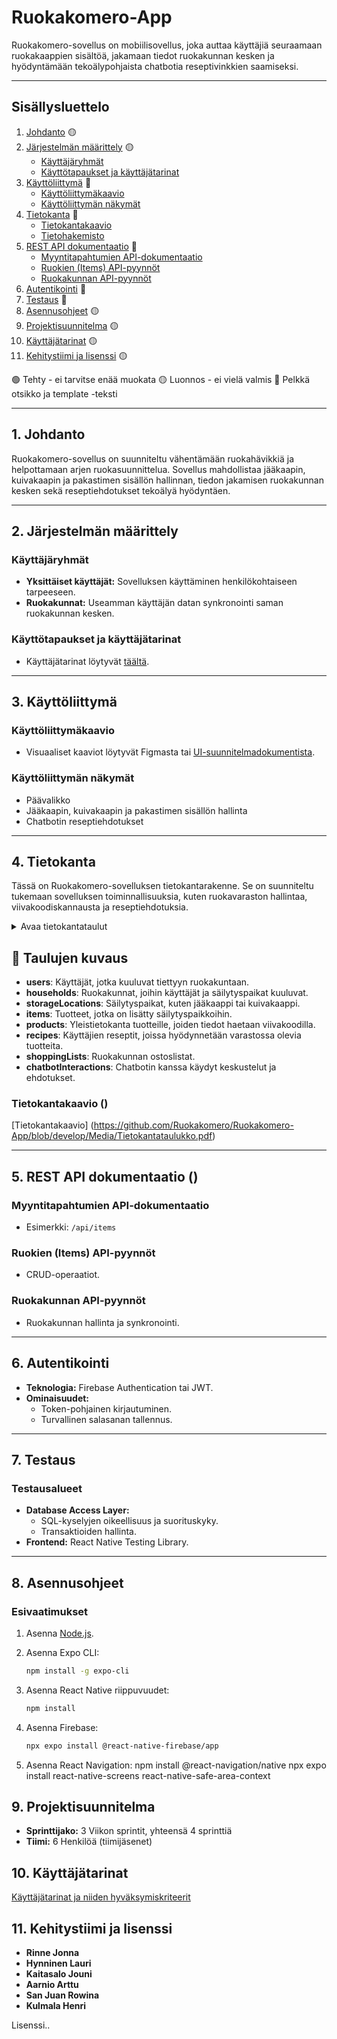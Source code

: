 # Ruokakomero-App

Ruokakomero-sovellus on mobiilisovellus, joka auttaa käyttäjiä seuraamaan ruokakaappien sisältöä, jakamaan tiedot ruokakunnan kesken ja hyödyntämään tekoälypohjaista chatbotia reseptivinkkien saamiseksi.

---

## Sisällysluettelo

1. [Johdanto](#johdanto)  🟡
2. [Järjestelmän määrittely](#järjestelmän-määrittely) 🟡
   - [Käyttäjäryhmät](#käyttäjäryhmät) 
   - [Käyttötapaukset ja käyttäjätarinat](#käyttötapaukset-ja-käyttäjätarinat) 
3. [Käyttöliittymä](#käyttöliittymä)  🔴
   - [Käyttöliittymäkaavio](#käyttöliittymäkaavio)
   - [Käyttöliittymän näkymät](#käyttöliittymän-näkymät)
4. [Tietokanta](#tietokanta) 🔴
   - [Tietokantakaavio](#tietokantakaavio)
   - [Tietohakemisto](#tietohakemisto)
5. [REST API dokumentaatio](#rest-api-dokumentaatio) 🔴
   - [Myyntitapahtumien API-dokumentaatio](#myyntitapahtumien-api-dokumentaatio)
   - [Ruokien (Items) API-pyynnöt](#ruokien-items-api-pyynnöt)
   - [Ruokakunnan API-pyynnöt](#ruokakunnan-api-pyynnöt)
6. [Autentikointi](#autentikointi) 🔴
7. [Testaus](#testaus)  🔴
8. [Asennusohjeet](#asennusohjeet) 🟡
9. [Projektisuunnitelma](#projektisuunnitelma) 🟡
10. [Käyttäjätarinat](#käyttäjätarinat) 🟡
11. [Kehitystiimi ja lisenssi](#kehitystiimi-ja-lisenssi) 🟡

🟢 Tehty - ei tarvitse enää muokata
🟡 Luonnos - ei vielä valmis
🔴 Pelkkä otsikko ja template -teksti

---

## 1. Johdanto

Ruokakomero-sovellus on suunniteltu vähentämään ruokahävikkiä ja helpottamaan arjen ruokasuunnittelua. Sovellus mahdollistaa jääkaapin, kuivakaapin ja pakastimen sisällön hallinnan, tiedon jakamisen ruokakunnan kesken sekä reseptiehdotukset tekoälyä hyödyntäen.

---

## 2. Järjestelmän määrittely

### Käyttäjäryhmät
- **Yksittäiset käyttäjät:** Sovelluksen käyttäminen henkilökohtaiseen tarpeeseen.
- **Ruokakunnat:** Useamman käyttäjän datan synkronointi saman ruokakunnan kesken.

### Käyttötapaukset ja käyttäjätarinat
- Käyttäjätarinat löytyvät [täältä](#käyttäjätarinat).

---

## 3. Käyttöliittymä

### Käyttöliittymäkaavio
- Visuaaliset kaaviot löytyvät Figmasta tai [UI-suunnitelmadokumentista](linkki).

### Käyttöliittymän näkymät
- Päävalikko
- Jääkaapin, kuivakaapin ja pakastimen sisällön hallinta
- Chatbotin reseptiehdotukset

---

## 4. Tietokanta

Tässä on Ruokakomero-sovelluksen tietokantarakenne. Se on suunniteltu tukemaan sovelluksen toiminnallisuuksia, kuten ruokavaraston hallintaa, viivakoodiskannausta ja reseptiehdotuksia.

<details>
<summary> Avaa tietokantataulut </summary>

### **Users**
| Kenttä        | Tietotyyppi  | Kuvaus |
|--------------|------------|--------|
| userId       | string (PK) | Käyttäjän uniikki tunniste |
| name         | string      | Käyttäjän nimi |
| email        | string (unique) | Käyttäjän sähköposti |
| householdId  | string (FK) | Viittaus ruokakuntaan |

### **Households**
| Kenttä        | Tietotyyppi  | Kuvaus |
|--------------|------------|--------|
| householdId  | string (PK) | Ruokakunnan tunniste |
| name         | string      | Ruokakunnan nimi |

### **StorageLocations**
| Kenttä        | Tietotyyppi  | Kuvaus |
|--------------|------------|--------|
| storageId    | string (PK) | Säilytyspaikan tunniste |
| householdId  | string (FK) | Viittaus ruokakuntaan |
| name         | string      | Säilytyspaikan nimi |

### **Items**
| Kenttä         | Tietotyyppi  | Kuvaus |
|--------------|------------|--------|
| itemId        | string (PK) | Tuotteen tunniste |
| householdId   | string (FK) | Viittaus ruokakuntaan |
| storageId     | string (FK) | Viittaus säilytyspaikkaan |
| name          | string      | Tuotteen nimi |
| eanCode       | string (FK) | Viivakoodin tunniste |
| quantity      | int         | Määrä |
| unit          | string      | Yksikkö |
| expirationDate | timestamp  | Viimeinen käyttöpäivä |
| addedBy       | string (FK) | Käyttäjä, joka lisäsi tuotteen |

### **Products**
| Kenttä          | Tietotyyppi  | Kuvaus |
|--------------|------------|--------|
| eanCode       | string (PK) | Viivakoodin tunniste |
| name          | string      | Tuotteen nimi |
| brand         | string      | Tuotemerkin nimi |
| defaultUnit   | string      | Oletusyksikkö |
| defaultQuantity | int       | Oletusmäärä |
| imageUrl      | string      | Kuva tuotteen etiketistä |
| nutritionalInfo | json      | Ravintotiedot |

### **Recipes**
| Kenttä         | Tietotyyppi  | Kuvaus |
|--------------|------------|--------|
| recipeId      | string (PK) | Reseptin tunniste |
| name          | string      | Reseptin nimi |
| ingredients   | json        | Ainesosaluettelo |
| instructions  | json        | Valmistusohjeet |
| createdBy     | string (FK) | Käyttäjä, joka loi reseptin |

### **ShoppingLists**
| Kenttä        | Tietotyyppi  | Kuvaus |
|--------------|------------|--------|
| listId       | string (PK) | Ostoslistan tunniste |
| householdId  | string (FK) | Viittaus ruokakuntaan |
| items        | json        | Ostoslistan tuotteet |

### **ChatbotInteractions**
| Kenttä        | Tietotyyppi  | Kuvaus |
|--------------|------------|--------|
| interactionId | string (PK) | Keskustelun tunniste |
| userId       | string (FK) | Viittaus käyttäjään |
| query        | string      | Käyttäjän kysymys |
| response     | string      | Chatbotin vastaus |

</details>

## 📌 Taulujen kuvaus

- **users**: Käyttäjät, jotka kuuluvat tiettyyn ruokakuntaan.
- **households**: Ruokakunnat, joihin käyttäjät ja säilytyspaikat kuuluvat.
- **storageLocations**: Säilytyspaikat, kuten jääkaappi tai kuivakaappi.
- **items**: Tuotteet, jotka on lisätty säilytyspaikkoihin.
- **products**: Yleistietokanta tuotteille, joiden tiedot haetaan viivakoodilla.
- **recipes**: Käyttäjien reseptit, joissa hyödynnetään varastossa olevia tuotteita.
- **shoppingLists**: Ruokakunnan ostoslistat.
- **chatbotInteractions**: Chatbotin kanssa käydyt keskustelut ja ehdotukset.


### Tietokantakaavio ()
[Tietokantakaavio] (https://github.com/Ruokakomero/Ruokakomero-App/blob/develop/Media/Tietokantataulukko.pdf)



---

## 5. REST API dokumentaatio ()

### Myyntitapahtumien API-dokumentaatio
- Esimerkki: `/api/items`

### Ruokien (Items) API-pyynnöt
- CRUD-operaatiot.

### Ruokakunnan API-pyynnöt
- Ruokakunnan hallinta ja synkronointi.

---

## 6. Autentikointi 

- **Teknologia:** Firebase Authentication tai JWT.
- **Ominaisuudet:**
  - Token-pohjainen kirjautuminen.
  - Turvallinen salasanan tallennus.

---

## 7. Testaus 

### Testausalueet
- **Database Access Layer:**
  - SQL-kyselyjen oikeellisuus ja suorituskyky.
  - Transaktioiden hallinta.
- **Frontend:** React Native Testing Library.


---

## 8. Asennusohjeet 

### Esivaatimukset
1. Asenna [Node.js](https://nodejs.org/).
2. Asenna Expo CLI:
   ```bash
   npm install -g expo-cli

3. Asenna React Native riippuvuudet:
    ```bash
    npm install
4. Asenna Firebase:

   ```bash
   npx expo install @react-native-firebase/app
   ```

5. Asenna React Navigation:
   npm install @react-navigation/native
   npx expo install react-native-screens react-native-safe-area-context

## 9. Projektisuunnitelma

- **Sprinttijako:** 3 Viikon sprintit, yhteensä 4 sprinttiä
- **Tiimi:** 6 Henkilöä (tiimijäsenet)

## 10. Käyttäjätarinat


[Käyttäjätarinat ja niiden hyväksymiskriteerit](https://haagahelia.sharepoint.com/:w:/t/Ruokakomero-app/EXVuzQbDBO1DtNnOEmNZY0wBUATwizgeybNp6XLnpgdUHA?e=8r5j4c)


## 11. Kehitystiimi ja lisenssi

- **Rinne Jonna**
- **Hynninen Lauri**
- **Kaitasalo Jouni**
- **Aarnio Arttu**
- **San Juan Rowina**
- **Kulmala Henri**

Lisenssi..

